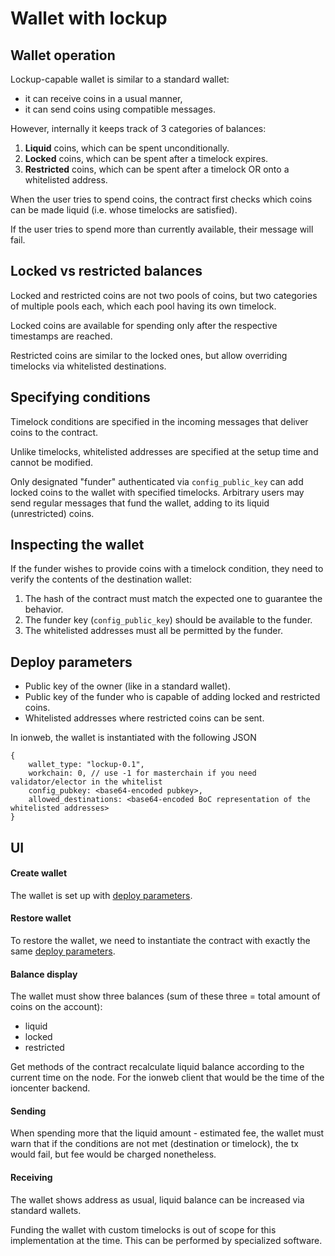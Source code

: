 # Wallet with lockup

## Wallet operation

Lockup-capable wallet is similar to a standard wallet:
* it can receive coins in a usual manner,
* it can send coins using compatible messages.

However, internally it keeps track of 3 categories of balances:

1. **Liquid** coins, which can be spent unconditionally.
2. **Locked** coins, which can be spent after a timelock expires.
3. **Restricted** coins, which can be spent after a timelock OR onto a whitelisted address.

When the user tries to spend coins, the contract first checks which coins can be made liquid
(i.e. whose timelocks are satisfied). 

If the user tries to spend more than currently available, their message will fail.

## Locked vs restricted balances

Locked and restricted coins are not two pools of coins,
but two categories of multiple pools each, which each pool having its own timelock.

Locked coins are available for spending only after the respective timestamps are reached.

Restricted coins are similar to the locked ones, but allow overriding timelocks via whitelisted destinations.

## Specifying conditions

Timelock conditions are specified in the incoming messages that deliver coins to the contract.

Unlike timelocks, whitelisted addresses are specified at the setup time and cannot be modified.

Only designated "funder" authenticated via `config_public_key` can add locked coins to the wallet with specified timelocks.
Arbitrary users may send regular messages that fund the wallet, adding to its liquid (unrestricted) coins.

## Inspecting the wallet

If the funder wishes to provide coins with a timelock condition, they need to verify the contents of the destination wallet:

1. The hash of the contract must match the expected one to guarantee the behavior.
2. The funder key (`config_public_key`) should be available to the funder.
3. The whitelisted addresses must all be permitted by the funder.

## Deploy parameters

* Public key of the owner (like in a standard wallet).
* Public key of the funder who is capable of adding locked and restricted coins.
* Whitelisted addresses where restricted coins can be sent.

In ionweb, the wallet is instantiated with the following JSON

```
{
    wallet_type: "lockup-0.1",
    workchain: 0, // use -1 for masterchain if you need validator/elector in the whitelist
    config_pubkey: <base64-encoded pubkey>,
    allowed_destinations: <base64-encoded BoC representation of the whitelisted addresses>
}
```

## UI

#### Create wallet

The wallet is set up with [deploy parameters](#deploy-parameters).

#### Restore wallet

To restore the wallet, we need to instantiate the contract with exactly the same [deploy parameters](#deploy-parameters).

#### Balance display

The wallet must show three balances (sum of these three = total amount of coins on the account):

* liquid
* locked
* restricted

Get methods of the contract recalculate liquid balance according to the current time on the node.
For the ionweb client that would be the time of the ioncenter backend.

#### Sending

When spending more that the liquid amount - estimated fee,
the wallet must warn that if the conditions are not met (destination or timelock),
the tx would fail, but fee would be charged nonetheless.

#### Receiving

The wallet shows address as usual, liquid balance can be increased via standard wallets.

Funding the wallet with custom timelocks is out of scope for this implementation at the time.
This can be performed by specialized software.

